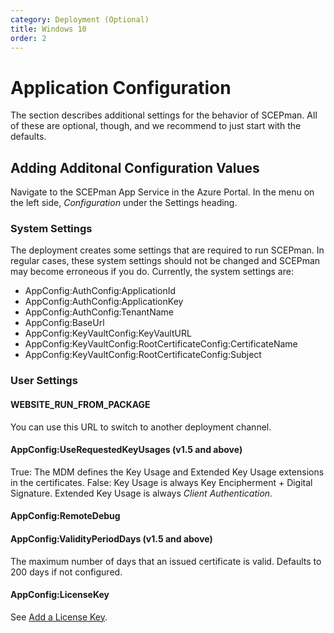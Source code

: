 ```yaml
---
category: Deployment (Optional)
title: Windows 10
order: 2
---
```


# Application Configuration

The section describes additional settings for the behavior of SCEPman. All of these are optional, though, and we recommend to just start with the defaults.

## Adding Additonal Configuration Values

Navigate to the SCEPman App Service in the Azure Portal. In the menu on the left side, *Configuration* under the Settings heading.

### System Settings

The deployment creates some settings that are required to run SCEPman. In regular cases, these system settings should not be changed and SCEPman may become erroneous if you do. Currently, the system settings are:

* AppConfig:AuthConfig:ApplicationId
* AppConfig:AuthConfig:ApplicationKey
* AppConfig:AuthConfig:TenantName
* AppConfig:BaseUrl
* AppConfig:KeyVaultConfig:KeyVaultURL
* AppConfig:KeyVaultConfig:RootCertificateConfig:CertificateName
* AppConfig:KeyVaultConfig:RootCertificateConfig:Subject

### User Settings

#### WEBSITE_RUN_FROM_PACKAGE

You can use this URL to switch to another deployment channel.

#### AppConfig:UseRequestedKeyUsages (v1.5 and above)

True: The MDM defines the Key Usage and Extended Key Usage extensions in the certificates.
False: Key Usage is always Key Encipherment + Digital Signature. Extended Key Usage is always *Client Authentication*.

#### AppConfig:RemoteDebug

#### AppConfig:ValidityPeriodDays (v1.5 and above)

The maximum number of days that an issued certificate is valid. Defaults to 200 days if not configured.

#### AppConfig:LicenseKey

See [Add a License Key](../configuration/add-a-license-key).